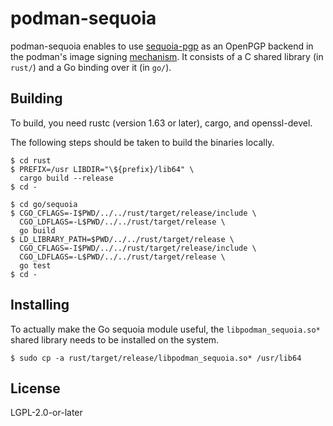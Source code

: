 # podman-sequoia

podman-sequoia enables to use [sequoia-pgp] as an OpenPGP backend in
the podman's image signing [mechanism]. It consists of a C shared
library (in `rust/`) and a Go binding over it (in `go/`).

## Building

To build, you need rustc (version 1.63 or later), cargo, and
openssl-devel.

The following steps should be taken to build the binaries locally.

```console
$ cd rust
$ PREFIX=/usr LIBDIR="\${prefix}/lib64" \
  cargo build --release
$ cd -
```

```console
$ cd go/sequoia
$ CGO_CFLAGS=-I$PWD/../../rust/target/release/include \
  CGO_LDFLAGS=-L$PWD/../../rust/target/release \
  go build
$ LD_LIBRARY_PATH=$PWD/../../rust/target/release \
  CGO_CFLAGS=-I$PWD/../../rust/target/release/include \
  CGO_LDFLAGS=-L$PWD/../../rust/target/release \
  go test
$ cd -
```

## Installing

To actually make the Go sequoia module useful, the
`libpodman_sequoia.so*` shared library needs to be installed on the
system.

```console
$ sudo cp -a rust/target/release/libpodman_sequoia.so* /usr/lib64
```

## License

LGPL-2.0-or-later

[sequoia-pgp]: https://sequoia-pgp.org/
[mechanism]: https://pkg.go.dev/github.com/containers/image/v5@v5.30.0/signature#SigningMechanism
